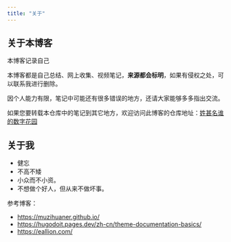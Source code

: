 ```yaml
---
title: "关于"
---
```


## 关于本博客

本博客记录自己

本博客都是自己总结、网上收集、视频笔记，**来源都会标明**，如果有侵权之处，可以联系我进行删除。

因个人能力有限，笔记中可能还有很多错误的地方，还请大家能够多多指出交流。

如果您要转载本仓库中的笔记到其它地方，欢迎访问此博客的仓库地址：[姓甚名谁的数字花园](https://github.com/xingming9527/xingshenmingshui.cn)


## 关于我

- 健忘
- 不高不矮
- 小众而不小资。
- 不想做个好人，但从来不做坏事。


参考博客：
- https://muzihuaner.github.io/
- https://hugodoit.pages.dev/zh-cn/theme-documentation-basics/
- https://eallion.com/


